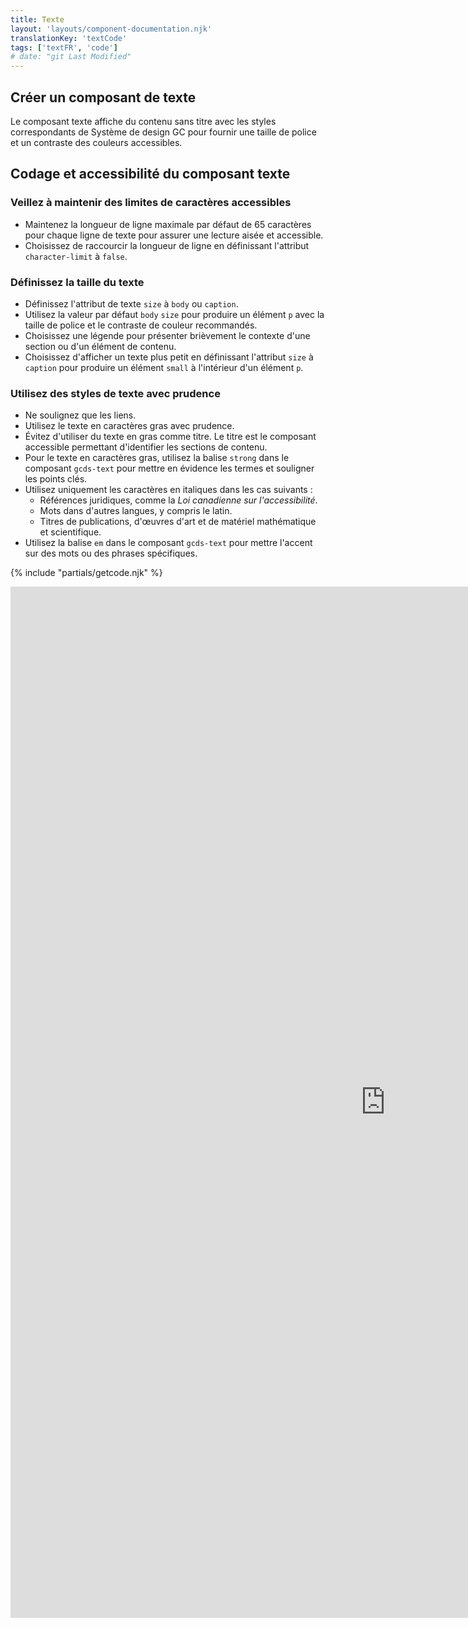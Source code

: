 ```yaml
---
title: Texte
layout: 'layouts/component-documentation.njk'
translationKey: 'textCode'
tags: ['textFR', 'code']
# date: "git Last Modified"
---
```


## Créer un composant de texte

Le composant texte affiche du contenu sans titre avec les styles correspondants de Système de design GC pour fournir une taille de police et un contraste des couleurs accessibles.

## Codage et accessibilité du composant texte

### Veillez à maintenir des limites de caractères accessibles

- Maintenez la longueur de ligne maximale par défaut de 65 caractères pour chaque ligne de texte pour assurer une lecture aisée et accessible.
- Choisissez de raccourcir la longueur de ligne en définissant l'attribut `character-limit` à `false`.

### Définissez la taille du texte

- Définissez l'attribut de texte `size` à `body` ou `caption`.
- Utilisez la valeur par défaut `body` `size` pour produire un élément `p` avec la taille de police et le contraste de couleur recommandés.
- Choisissez une légende pour présenter brièvement le contexte d'une section ou d'un élément de contenu.
- Choisissez d'afficher un texte plus petit en définissant l'attribut `size` à `caption` pour produire un élément `small` à l'intérieur d'un élément `p`.

### Utilisez des styles de texte avec prudence

- Ne soulignez que les liens.
- Utilisez le texte en caractères gras avec prudence.
- Évitez d'utiliser du texte en gras comme titre. Le titre est le composant accessible permettant d'identifier les sections de contenu.
- Pour le texte en caractères gras, utilisez la balise `strong` dans le composant `gcds-text` pour mettre en évidence les termes et souligner les points clés.
- Utilisez uniquement les caractères en italiques dans les cas suivants :
  - Références juridiques, comme la _Loi canadienne sur l'accessibilité_.
  - Mots dans d'autres langues, y compris le latin.
  - Titres de publications, d'œuvres d'art et de matériel mathématique et scientifique.
- Utilisez la balise `em` dans le composant `gcds-text` pour mettre l'accent sur des mots ou des phrases spécifiques.

{% include "partials/getcode.njk" %}

<iframe
  title="Survol des propriétés et des évènements relatifs à gcds-text."
  src="https://cds-snc.github.io/gcds-components/iframe.html?viewMode=docs&demo=true&singleStory=true&id=components-text--events-properties"
  width="1200"
  height="1650"
  style="display: block; margin: 0 auto;"
  frameBorder="0"
  allow="clipboard-write"
></iframe>
